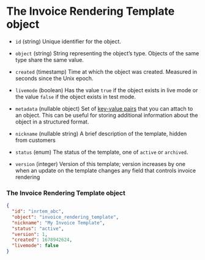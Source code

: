 # The Invoice Rendering Template object

- `id` (string)
  Unique identifier for the object.

- `object` (string)
  String representing the object’s type. Objects of the same type share the same value.

- `created` (timestamp)
  Time at which the object was created. Measured in seconds since the Unix epoch.

- `livemode` (boolean)
  Has the value `true` if the object exists in live mode or the value `false` if the object exists in test mode.

- `metadata` (nullable object)
  Set of [key-value pairs](https://docs.stripe.com/docs/api/metadata.md) that you can attach to an object. This can be useful for storing additional information about the object in a structured format.

- `nickname` (nullable string)
  A brief description of the template, hidden from customers

- `status` (enum)
  The status of the template, one of `active` or `archived`.

- `version` (integer)
  Version of this template; version increases by one when an update on the template changes any field that controls invoice rendering

### The Invoice Rendering Template object

```json
{
  "id": "inrtem_abc",
  "object": "invoice_rendering_template",
  "nickname": "My Invoice Template",
  "status": "active",
  "version": 1,
  "created": 1678942624,
  "livemode": false
}
```